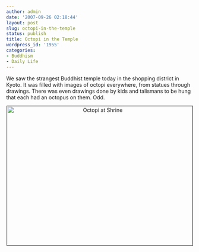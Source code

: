 ```yaml
---
author: admin
date: '2007-09-26 02:18:44'
layout: post
slug: octopi-in-the-temple
status: publish
title: Octopi in the Temple
wordpress_id: '1955'
categories:
- Buddhism
- Daily Life
---
```

We saw the strangest Buddhist temple today in the shopping district in Kyoto. It was filled with images of octopi everywhere, from statues through drawings. There was even drawings done by kids and talismans to be hung that each had an octopus on them. Odd.

<p style="text-align: center"><a href="http://www.flickr.com/photos/albill/1441955940/" title="Photo Sharing">
<img src="http://farm2.static.flickr.com/1426/1441955940_4237350e21.jpg" alt="Octopi at Shrine" border="1" height="375" width="500" /></a></p>
